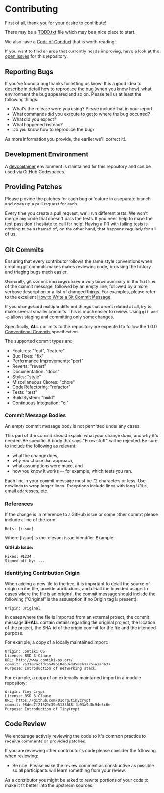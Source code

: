 # Contributing

First of all, thank you for your desire to contribute!

There may be a [TODO.txt](TODO.txt) file which may be a nice place to start.

We also have a [Code of Conduct](CODE_OF_CONDUCT.md) that is worth reading!

If you want to find an area that currently needs improving, have a look at the
[open issues](https://github.com/jhatler/janus/issues) for this repository.

## Reporting Bugs

If you've found a bug thanks for letting us know!
It is a good idea to describe in detail how to reproduce
the bug (when you know how), what environment the bug appeared and so on.
Please tell us at least the following things:

- What's the release were you using? Please include that in your report.
- What commands did you execute to get to where the bug occurred?
- What did you expect?
- What happened instead?
- Do you know how to reproduce the bug?

As more information you provide, the earlier we'll correct it!.

## Development Environment

A [devcontainer](containers.dev) environment is maintained for this
repository and can be used via GitHub Codespaces.

## Providing Patches

Please provide the patches for each bug or feature in a separate branch and
open up a pull request for each.

Every time you create a pull request, we'll run different tests. We won't
merge any code that doesn't pass the tests. If you need help to make the test
pass don't hesitate to call for help! Having a PR with failing tests is nothing
to be ashamed of; on the other hand, that happens regularly for all of us.

## Git Commits

Ensuring that every contributor follows the same style conventions when creating
git commits makes makes reviewing code, browsing the history and triaging bugs
much easier.

Generally, git commit messages have a very terse summary in the first line of the
commit message, followed by an empty line, followed by a more verbose description
or a list of changed things. For examples, please refer to the excellent [How to
Write a Git Commit Message](https://chris.beams.io/posts/git-commit/).

If you change/add multiple different things that aren't related at all, try to
make several smaller commits. This is much easier to review. Using `git add -p`
allows staging and committing only some changes.

Specifically, **ALL** commits to this repository are expected to follow the
1.0.0 [Conventional Commits](https://www.conventionalcommits.org/) specification.

The supported commit types are:

- Features: "feat", "feature"
- Bug Fixes: "fix"
- Performance Improvements: "perf"
- Reverts: "revert"
- Documentation: "docs"
- Styles: "style"
- Miscellaneous Chores: "chore"
- Code Refactoring: "refactor"
- Tests: "test"
- Build System: "build"
- Continuous Integration: "ci"

### Commit Message Bodies

An empty commit message body is not permitted under any cases.

This part of the commit should explain what your change does, and why it's needed.
Be specific.
A body that says "Fixes stuff" will be rejected.
Be sure to include the following as relevant:

* what the change does,
* why you chose that approach,
* what assumptions were made, and
* how you know it works -- for example, which tests you ran.

Each line in your commit message must be 72 characters or less.
Use newlines to wrap longer lines.
Exceptions include lines with long URLs, email addresses, etc.

### References

If the change is in reference to a GitHub issue or some other
commit please include a line of the form:

```text
Refs: [issue]
```

Where [issue] is the relevant issue identifier. Example:

**GitHub Issue:**
```text
Fixes: #1234
Signed-off-by: ...
```

### Identifying Contribution Origin

When adding a new file to the tree, it is important to detail the source
of origin on the file, provide attributions, and detail the intended usage.
In cases where the file is an original, the commit message should include
the following ("Original" is the assumption if no Origin tag is present):

```text
Origin: Original
```

In cases where the file is imported from an external project, the commit
message **SHALL** contain details regarding the original project, the
location of the project, the SHA-id of the origin commit for the file
and the intended purpose.

For example, a copy of a locally maintained import:

```text
Origin: Contiki OS
License: BSD 3-Clause
URL: http://www.contiki-os.org/
commit: 853207acfdc6549b10eb3e44504b1a75ae1ad63a
Purpose: Introduction of networking stack.
```

For example, a copy of an externally maintained import in a module repository:

```text
Origin: Tiny Crypt
License: BSD 3-Clause
URL: https://github.com/01org/tinycrypt
commit: 08ded7f21529c39e5133688ffb93a9d0c94e5c6e
Purpose: Introduction of TinyCrypt
```

## Code Review

We encourage actively reviewing the code so it's common practice
to receive comments on provided patches.

If you are reviewing other contributor's code please consider the following
when reviewing:

* Be nice. Please make the review comment as constructive as possible so all
  participants will learn something from your review.

As a contributor you might be asked to rewrite portions of your code to make it
fit better into the upstream sources.

